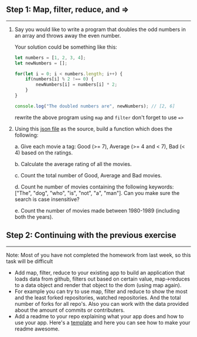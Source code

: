 ## Step 1: Map, filter, reduce, and =>
---
1. Say you would like to write a program that doubles the odd numbers in an array and throws away the even number.

    Your solution could be something like this:
    ```javascript
    let numbers = [1, 2, 3, 4];
    let newNumbers = [];

    for(let i = 0; i < numbers.length; i++) {
        if(numbers[i] % 2 !== 0) {
            newNumbers[i] = numbers[i] * 2;
        }
    }

    console.log("The doubled numbers are", newNumbers); // [2, 6]
    ```
    rewrite the above program using `map` and `filter` don't forget to use `=>`
2. Using this [json file](https://gist.githubusercontent.com/pankaj28843/08f397fcea7c760a99206bcb0ae8d0a4/raw/02d8bc9ec9a73e463b13c44df77a87255def5ab9/movies.json) as the source, build a function which does the following:

    a. Give each movie a tag: Good (>= 7), Average (>= 4 and < 7), Bad (< 4) based on the ratings.
    
    b. Calculate the average rating of all the movies.

    c. Count the total number of Good, Average and Bad movies.

    d. Count he number of movies containing the following keywords: ["The", "dog", "who", "is", "not", "a", "man"]. Can you make sure the search is case insensitive?
    
    e. Count the number of movies made between 1980-1989 (including both the years).

## Step 2: Continuing with the previous exercise
---
Note: Most of you have not completed the homework from last week, so this task will be difficult

* Add map, filter, reduce to your existing app to build an application that loads data from github, filters out based on certain value, map->reduces to a data object and render that object to the dom (using map again).
* For example you can try to use map, filter and reduce to show the most and the least forked repositories, watched repositories. And the total number of forks for all repo's. Also you can work with the data provided about the amount of commits or contributers.
* Add a readme to your repo explaining what your app does and how to use your app. Here's a [template](https://gist.github.com/jxson/1784669) and here you can see how to make your readme awesome.